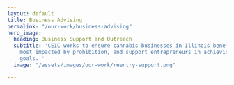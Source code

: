 ```yaml
---
layout: default
title: Business Advising
permalink: "/our-work/business-advising"
hero_image:
  heading: Business Support and Outreach
  subtitle: 'CEIC works to ensure cannabis businesses in Illinois benefit the communities
    most impacted by prohibition, and support entrepreneurs in achieving their business
    goals. '
  image: "/assets/images/our-work/reentry-support.png"

---
```

